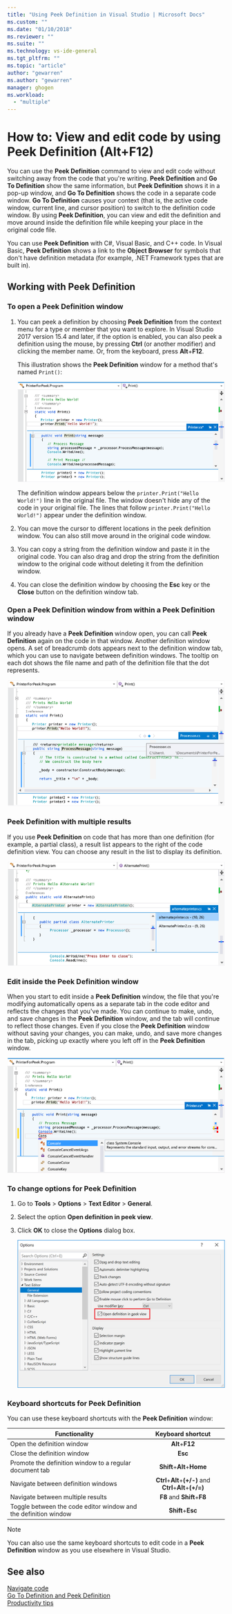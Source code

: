 ```yaml
---
title: "Using Peek Definition in Visual Studio | Microsoft Docs"
ms.custom: ""
ms.date: "01/10/2018"
ms.reviewer: ""
ms.suite: ""
ms.technology: vs-ide-general
ms.tgt_pltfrm: ""
ms.topic: "article"
author: "gewarren"
ms.author: "gewarren"
manager: ghogen
ms.workload: 
  - "multiple"
---
```

# How to: View and edit code by using Peek Definition (Alt+F12)

You can use the **Peek Definition** command to view and edit code without switching away from the code that you're writing. **Peek Definition** and **Go To Definition** show the same information, but **Peek Definition** shows it in a pop-up window, and **Go To Definition** shows the code in a separate code window. **Go To Definition** causes your context (that is, the active code window, current line, and cursor position) to switch to the definition code window. By using **Peek Definition**, you can view and edit the definition and move around inside the definition file while keeping your place in the original code file.

You can use **Peek Definition** with C#, Visual Basic, and C++ code. In Visual Basic, **Peek Definition** shows a link to the **Object Browser** for symbols that don't have definition metadata (for example, .NET Framework types that are built in).

## Working with Peek Definition

### To open a Peek Definition window

1. You can peek a definition by choosing **Peek Definition** from the context menu for a type or member that you want to explore. In Visual Studio 2017 version 15.4 and later, if the option is enabled, you can also peek a definition using the mouse, by pressing **Ctrl** (or another modifier) and clicking the member name. Or, from the keyboard, press **Alt**+**F12**.

     This illustration shows the **Peek Definition** window for a method that's named `Print()`:

     ![Peek Window](../ide/media/peekwindow.png "PeekWindow")

     The definition window appears below the `printer.Print("Hello World!")` line in the original file. The window doesn't hide any of the code in your original file. The lines that follow `printer.Print("Hello World!")` appear under the definition window.

1. You can move the cursor to different locations in the peek definition window. You can also still move around in the original code window.

1. You can copy a string from the definition window and paste it in the original code. You can also drag and drop the string from the definition window to the original code without deleting it from the definition window.

1. You can close the definition window by choosing the **Esc** key or the **Close** button on the definition window tab.

### Open a Peek Definition window from within a Peek Definition window

If you already have a **Peek Definition** window open, you can call **Peek Definition** again on the code in that window. Another definition window opens. A set of breadcrumb dots appears next to the definition window tab, which you can use to navigate between definition windows. The tooltip on each dot shows the file name and path of the definition file that the dot represents.

   ![Peek window within a Peek window](../ide/media/peekwithinpeek.png "PeekWithinPeek")

### Peek Definition with multiple results

If you use **Peek Definition** on code that has more than one definition (for example, a partial class), a result list appears to the right of the code definition view. You can choose any result in the list to display its definition.

   ![Peek window from multiple results](../ide/media/peekmultiple.png "PeekMultiple")

### Edit inside the Peek Definition window

When you start to edit inside a **Peek Definition** window, the file that you're modifying automatically opens as a separate tab in the code editor and reflects the changes that you've made. You can continue to make, undo, and save changes in the **Peek Definition** window, and the tab will continue to reflect those changes. Even if you close the **Peek Definition** window without saving your changes, you can make, undo, and save more changes in the tab, picking up exactly where you left off in the **Peek Definition** window.

   ![Editing within a Peek window](../ide/media/peekedit.png "PeekEdit")

### To change options for Peek Definition

1. Go to **Tools** > **Options** > **Text Editor** > **General**.

1. Select the option **Open definition in peek view**.

1. Click **OK** to close the **Options** dialog box.

   ![Setting the mouse-click peek definition option](../ide/media/editor_options_peek_view.png)  

### Keyboard shortcuts for Peek Definition

You can use these keyboard shortcuts with the **Peek Definition** window:

|Functionality|Keyboard shortcut|
|-------------------|:-----------------------:|
|Open the definition window|**Alt**+**F12**|
|Close the definition window|**Esc**|
|Promote the definition window to a regular document tab|**Shift**+**Alt**+**Home**|
|Navigate between definition windows|**Ctrl**+**Alt**+**(+/-)** and **Ctrl**+**Alt**+**(+/=)**|
|Navigate between multiple results|**F8** and **Shift**+**F8**|
|Toggle between the code editor window and the definition window|**Shift**+**Esc**|

> [!NOTE]
> You can also use the same keyboard shortcuts to edit code in a **Peek Definition** window as you use elsewhere in Visual Studio.

## See also

[Navigate code](../ide/navigating-code.md)  
[Go To Definition and Peek Definition](../ide/go-to-and-peek-definition.md)  
[Productivity tips](../ide/productivity-tips-for-visual-studio.md)